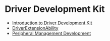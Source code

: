 # Driver Development Kit

 - [Introduction to Driver Development Kit](driverdevelopment-overview.md)
 - [DriverExtensionAbility](driverextensionability.md)
 - [Peripheral Management Development](externaldevice-guidelines.md)

